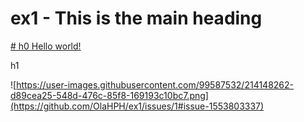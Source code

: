# ex1 - This is the main heading 

[# h0 Hello world!](https://app.terokarvinen.com/course/13)

   h1
    
![https://user-images.githubusercontent.com/99587532/214148262-d89cea25-548d-476c-85f8-169193c10bc7.png](https://github.com/OlaHPH/ex1/issues/1#issue-1553803337)
